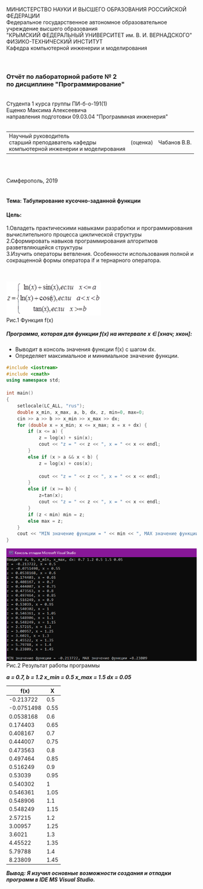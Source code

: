 МИНИСТЕРСТВО НАУКИ  И ВЫСШЕГО ОБРАЗОВАНИЯ РОССИЙСКОЙ ФЕДЕРАЦИИ  
Федеральное государственное автономное образовательное учреждение высшего образования  
"КРЫМСКИЙ ФЕДЕРАЛЬНЫЙ УНИВЕРСИТЕТ им. В. И. ВЕРНАДСКОГО"  
ФИЗИКО-ТЕХНИЧЕСКИЙ ИНСТИТУТ  
Кафедра компьютерной инженерии и моделирования
<br/><br/>
​
### Отчёт по лабораторной работе № 2 <br/> по дисциплине "Программирование"
<br/>
​
Студента 1 курса группы ПИ-б-о-191(1)<br/> 
Ещенко Максима Алексеевича <br/>
направления подготовки 09.03.04 "Программная инженерия"  
<br/>
​
<table>
<tr><td>Научный руководитель<br/> старший преподаватель кафедры<br/> компьютерной инженерии и моделирования</td>
<td>(оценка)</td>
<td>Чабанов В.В.</td>
</tr>
</table>
<br/><br/>

Симферополь, 2019
<br/><br/>

#### Тема: Табулирование кусочно-заданной функции

#### Цель: 
1.Овладеть практическими навыками разработки и программирования вычислительного процесса циклической структуры <br/>
2.Сформировать навыков программирования алгоритмов разветвляющейся структуры <br/>
3.Изучить операторы ветвления. Особенности использования полной и сокращенной формы оператора if и тернарного оператора. <br/> <br/> <br/>

<img src="https://raw.githubusercontent.com/Mauz33/progworks/master/Laboratory/Lab2/img/img1.png" alt="Рис.1" width="250"/> <br/> Рис.1 Функция f(x)

##### Программа, которая для функции f(x) на интервале x ∈ [хнач; xкон]:
* Выводит в консоль значения функции f(x) с шагом dx.
* Определяет максимальное и минимальное значение функции.

```cpp
#include <iostream>
#include <cmath>
using namespace std;

int main()
{
	setlocale(LC_ALL, "rus");
	double x_min, x_max, a, b, dx, z, min=0, max=0;
	cin >> a >> b >> x_min >> x_max >> dx;
	for (double x = x_min; x <= x_max; x = x + dx) {
		if (x <= a) {
			z = log(x) + sin(x);
			cout << "z = " << z << ", x = " << x << endl;
		}
		else if (x > a && x < b) {
			z = log(x) + cos(x);
			
			cout << "z = " << z << ", x = " << x << endl;
		}
		else if (x >= b) {
			z=tan(x);
			cout << "z = " << z << ", x = " << x << endl;
		}
		if (z < min) min = z;
		else max = z;
	}
	cout << "MIN значение функции = " << min << ", MAX значение функции =" << max;
}
```
<img src="https://raw.githubusercontent.com/Mauz33/progworks/master/Laboratory/Lab2/img/img2.png" alt="Рис.2" width="600"/> <br/> Рис.2 Результат работы программы

***a = 0.7, b = 1.2 x_min = 0.5 x_max = 1.5 dx = 0.05***

| f(x)       | X           | 
|--------------------------------------- |---------------------------------------|
|-0.213722 |0.5 |
|-0.0751498 |0.55||
|0.0538168 |0.6|
|0.174403 |0.65|
|0.408167 |0.7|
|0.444007 |0.75|
|0.473563 |0.8|
|0.497464 |0.85|
|0.516249 |0.9|
|0.53039 |0.95|
|0.540302 |1|
|0.546361 |1.05|
|0.548906 |1.1|
|0.548249 |1.15|
|2.57215 |1.2|
|3.00957 |1.25|
|3.6021 |1.3|
|4.45522 |1.35|
|5.79788 |1.4|
|8.23809 |1.45|

***Вывод: Я изучил основные возможности создания и отладки программ в IDE MS Visual Studio.***
